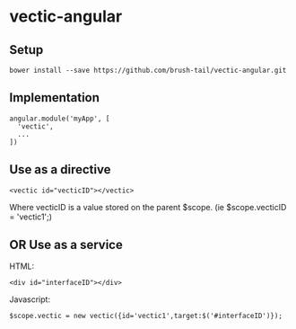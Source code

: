 # vectic-angular

## Setup

```
bower install --save https://github.com/brush-tail/vectic-angular.git
```

## Implementation

```
angular.module('myApp', [
  'vectic',
  ...
])
```

## Use as a directive
```
<vectic id="vecticID"></vectic>
```
Where vecticID is a value stored on the parent $scope. (ie $scope.vecticID = 'vectic1';)

## OR Use as a service
HTML:
```
<div id="interfaceID"></div>
```

Javascript:
```
$scope.vectic = new vectic({id='vectic1',target:$('#interfaceID')});
```
